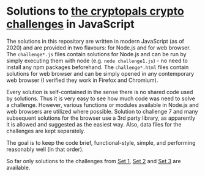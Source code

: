 # Solutions to [the cryptopals crypto challenges](https://cryptopals.com/) in JavaScript

The solutions in this repository are written in modern JavaScript (as of 2020) and are provided in two flavours: for Node.js and for web browser. The `challenge*.js` files contain solutions for Node.js and can be run by simply executing them with node (e.g. `node challenge1.js`) - no need to install any npm packages beforehand. The `challenge*.html` files contain solutions for web browser and can be simply opened in any contemporary web browser (I verified they work in Firefox and Chromium).

Every solution is self-contained in the sense there is no shared code used by solutions. Thus it is very easy to see how much code was need to solve a challenge. However, various functions or modules available in Node.js and web browsers are utilized where possible. Solution to challenge 7 and many subsequent solutions for the browser use a 3rd party library, as apparently it is allowed and suggested as the easiest way. Also, data files for the challenges are kept separately.

The goal is to keep the code brief, functional-style, simple, and performing reasonably well (in that order).

So far only solutions to the challenges from [Set 1](https://cryptopals.com/sets/1), [Set 2](https://cryptopals.com/sets/2) and [Set 3](https://cryptopals.com/sets/3) are available.
